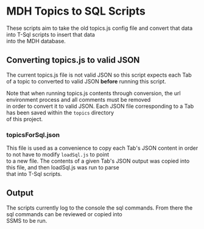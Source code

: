 # MDH Topics to SQL Scripts

These scripts aim to take the old topics.js config file and convert that data into T-Sql scripts to insert that data  
into the MDH database.

## Converting topics.js to valid JSON

The current topics.js file is not valid JSON so this script expects each Tab of a topic to converted to valid JSON **before**
running this script.

Note that when running topics.js contents through conversion, the url environment process and all comments must be removed  
in order to convert it to valid JSON. Each JSON file corresponding to a Tab has been saved within the `topics` directory  
of this project.

### topicsForSql.json

This file is used as a convenience to copy each Tab's JSON content in order to not have to modify `loadSql.js` to point  
to a new file. The contents of a given Tab's JSON output was copied into this file, and then loadSql.js was run to parse  
that into T-Sql scripts.

## Output

The scripts currently log to the console the sql commands. From there the sql commands can be reviewed or copied into  
SSMS to be run.
